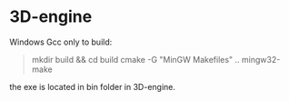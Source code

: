 # 3D-engine

Windows Gcc only to build:

> mkdir build && cd build
> cmake -G "MinGW Makefiles" ..
> mingw32-make


the exe is located in bin folder in 3D-engine.
